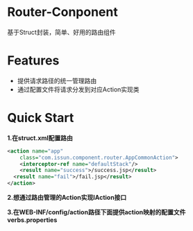# Router-Conponent

基于Struct封装，简单、好用的路由组件

# Features

- 提供请求路径的统一管理路由
- 通过配置文件将请求分发到对应Action实现类

# Quick Start

**1.在struct.xml配置路由**


```xml
<action name="app"
	class="com.issun.component.router.AppCommonAction">
	<interceptor-ref name="defaultStack"/>
	<result name="success">/success.jsp</result>
  <result name="fail">/fail.jsp</result>
</action>	
```

**2.想通过路由管理的Action实现IAction接口**



**3.在WEB-INF/config/action路径下面提供action映射的配置文件verbs.properties**

